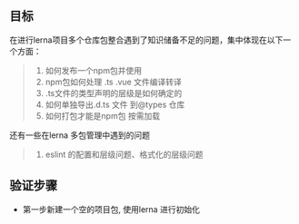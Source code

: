 ## 目标
在进行lerna项目多个仓库包整合遇到了知识储备不足的问题，集中体现在以下一个方面：

> 1. 如何发布一个npm包并使用
> 2. npm包如何处理 .ts .vue 文件编译转译
> 3. .ts文件的类型声明的层级是如何确定的
> 4. 如何单独导出.d.ts 文件  到@types 仓库
> 5. 如何打包才能是npm包 按需加载

还有一些在lerna 多包管理中遇到的问题
> 1. eslint 的配置和层级问题、格式化的层级问题

## 验证步骤
- 第一步新建一个空的项目包, 使用lerna 进行初始化
